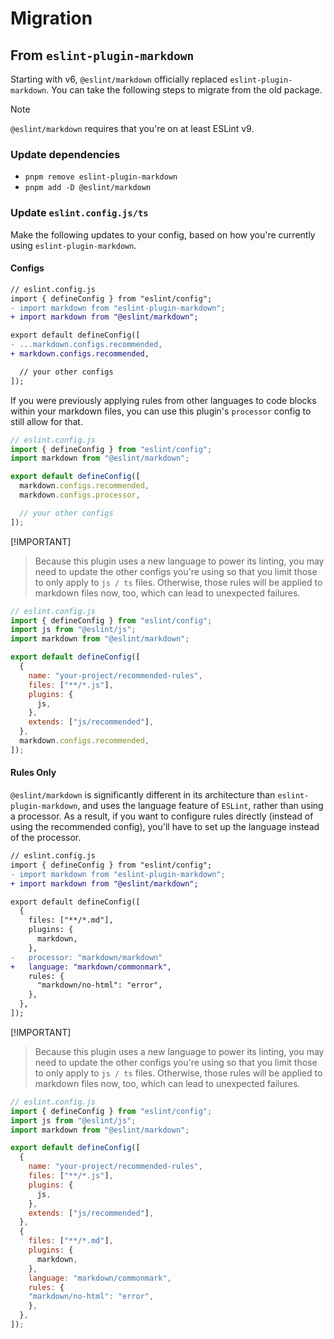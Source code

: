 # Migration

## From `eslint-plugin-markdown`

Starting with v6, `@eslint/markdown` officially replaced `eslint-plugin-markdown`.
You can take the following steps to migrate from the old package.

> [!NOTE]
> `@eslint/markdown` requires that you're on at least ESLint v9.

### Update dependencies

- `pnpm remove eslint-plugin-markdown`
- `pnpm add -D @eslint/markdown`

### Update `eslint.config.js/ts`

Make the following updates to your config, based on how you're currently using `eslint-plugin-markdown`.

#### Configs

```diff
// eslint.config.js
import { defineConfig } from "eslint/config";
- import markdown from "eslint-plugin-markdown";
+ import markdown from "@eslint/markdown";

export default defineConfig([
- ...markdown.configs.recommended,
+ markdown.configs.recommended,

  // your other configs
]);

```

If you were previously applying rules from other languages to code blocks within your markdown files, you can use this plugin's `processor` config to still allow for that.

```js
// eslint.config.js
import { defineConfig } from "eslint/config";
import markdown from "@eslint/markdown";

export default defineConfig([
  markdown.configs.recommended,
  markdown.configs.processor,

  // your other configs
]);
```

[!IMPORTANT]
> Because this plugin uses a new language to power its linting, you may need to update the other configs you're using so that you limit those to only apply to `js / ts` files.
> Otherwise, those rules will be applied to markdown files now, too, which can lead to unexpected failures.

```js
// eslint.config.js
import { defineConfig } from "eslint/config";
import js from "@eslint/js";
import markdown from "@eslint/markdown";

export default defineConfig([
  {
    name: "your-project/recommended-rules",
    files: ["**/*.js"],
    plugins: {
      js,
    },
    extends: ["js/recommended"],
  },
  markdown.configs.recommended,
]);
```

#### Rules Only

`@eslint/markdown` is significantly different in its architecture than `eslint-plugin-markdown`, and uses the language feature of `ESLint`, rather than using a processor.
As a result, if you want to configure rules directly (instead of using the recommended config), you'll have to set up the language instead of the processor.

```diff
// eslint.config.js
import { defineConfig } from "eslint/config";
- import markdown from "eslint-plugin-markdown";
+ import markdown from "@eslint/markdown";

export default defineConfig([
  {
    files: ["**/*.md"],
    plugins: {
      markdown,
    },
-   processor: "markdown/markdown"
+   language: "markdown/commonmark",
    rules: {
      "markdown/no-html": "error",
    },
  },
]);

```

[!IMPORTANT]
> Because this plugin uses a new language to power its linting, you may need to update the other configs you're using so that you limit those to only apply to `js / ts` files.
> Otherwise, those rules will be applied to markdown files now, too, which can lead to unexpected failures.

```js
// eslint.config.js
import { defineConfig } from "eslint/config";
import js from "@eslint/js";
import markdown from "@eslint/markdown";

export default defineConfig([
  {
    name: "your-project/recommended-rules",
    files: ["**/*.js"],
    plugins: {
      js,
    },
    extends: ["js/recommended"],
  },
  {
    files: ["**/*.md"],
    plugins: {
      markdown,
    },
    language: "markdown/commonmark",
    rules: {
    "markdown/no-html": "error",
    },
  },
]);
```
